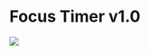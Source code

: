 # Focus Timer v1.0

<img src="https://user-images.githubusercontent.com/103150670/193135291-b27b8f57-87e6-4154-af50-6bfaff08868d.png" />
